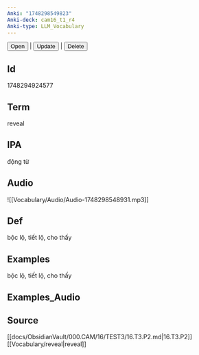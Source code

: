 ```yaml
---
Anki: "1748298549823"
Anki-deck: cam16_t1_r4
Anki-type: LLM_Vocabulary
---
```

<button class="anki-btn-open">Open</button> | <button class="anki-btn-update">Update</button> | <button class="anki-btn-delete">Delete</button>

## Id
 1748294924577
## Term
reveal
## IPA
động từ

## Audio
![[Vocabulary/Audio/Audio-1748298548931.mp3]]
## Def
bộc lộ, tiết lộ, cho thấy
## Examples
bộc lộ, tiết lộ, cho thấy
## Examples_Audio

## Source
 [[docs/ObsidianVault/000.CAM/16/TEST3/16.T3.P2.md|16.T3.P2]]
[[Vocabulary/reveal|reveal]]